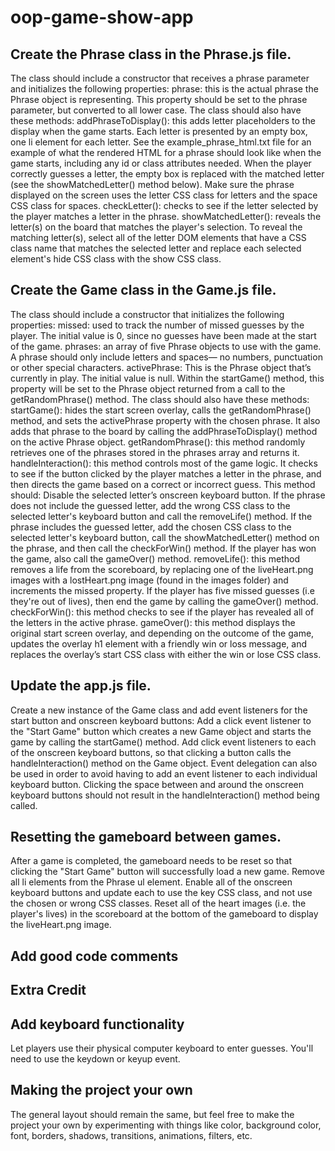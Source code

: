 # oop-game-show-app

## Create the Phrase class in the Phrase.js file.
The class should include a constructor that receives a phrase parameter and initializes the following properties:
phrase: this is the actual phrase the Phrase object is representing. This property should be set to the phrase parameter, but converted to all lower case.
The class should also have these methods:
addPhraseToDisplay(): this adds letter placeholders to the display when the game starts. Each letter is presented by an empty box, one li element for each letter. See the example_phrase_html.txt file for an example of what the rendered HTML for a phrase should look like when the game starts, including any id or class attributes needed. When the player correctly guesses a letter, the empty box is replaced with the matched letter (see the showMatchedLetter() method below). Make sure the phrase displayed on the screen uses the letter CSS class for letters and the space CSS class for spaces.
checkLetter(): checks to see if the letter selected by the player matches a letter in the phrase.
showMatchedLetter(): reveals the letter(s) on the board that matches the player's selection. To reveal the matching letter(s), select all of the letter DOM elements that have a CSS class name that matches the selected letter and replace each selected element's hide CSS class with the show CSS class.

## Create the Game class in the Game.js file.
The class should include a constructor that initializes the following properties:
missed: used to track the number of missed guesses by the player. The initial value is 0, since no guesses have been made at the start of the game.
phrases: an array of five Phrase objects to use with the game. A phrase should only include letters and spaces— no numbers, punctuation or other special characters.
activePhrase: This is the Phrase object that’s currently in play. The initial value is null. Within the startGame() method, this property will be set to the Phrase object returned from a call to the getRandomPhrase() method.
The class should also have these methods:
startGame(): hides the start screen overlay, calls the getRandomPhrase() method, and sets the activePhrase property with the chosen phrase. It also adds that phrase to the board by calling the addPhraseToDisplay() method on the active Phrase object.
getRandomPhrase(): this method randomly retrieves one of the phrases stored in the phrases array and returns it.
handleInteraction(): this method controls most of the game logic. It checks to see if the button clicked by the player matches a letter in the phrase, and then directs the game based on a correct or incorrect guess. This method should:
Disable the selected letter’s onscreen keyboard button.
If the phrase does not include the guessed letter, add the wrong CSS class to the selected letter's keyboard button and call the removeLife() method.
If the phrase includes the guessed letter, add the chosen CSS class to the selected letter's keyboard button, call the showMatchedLetter() method on the phrase, and then call the checkForWin() method. If the player has won the game, also call the gameOver() method.
removeLife(): this method removes a life from the scoreboard, by replacing one of the liveHeart.png images with a lostHeart.png image (found in the images folder) and increments the missed property. If the player has five missed guesses (i.e they're out of lives), then end the game by calling the gameOver() method.
checkForWin(): this method checks to see if the player has revealed all of the letters in the active phrase.
gameOver(): this method displays the original start screen overlay, and depending on the outcome of the game, updates the overlay h1 element with a friendly win or loss message, and replaces the overlay’s start CSS class with either the win or lose CSS class.

## Update the app.js file.
Create a new instance of the Game class and add event listeners for the start button and onscreen keyboard buttons:
Add a click event listener to the "Start Game" button which creates a new Game object and starts the game by calling the startGame() method.
Add click event listeners to each of the onscreen keyboard buttons, so that clicking a button calls the handleInteraction() method on the Game object. Event delegation can also be used in order to avoid having to add an event listener to each individual keyboard button. Clicking the space between and around the onscreen keyboard buttons should not result in the handleInteraction() method being called.

## Resetting the gameboard between games.
After a game is completed, the gameboard needs to be reset so that clicking the "Start Game" button will successfully load a new game.
Remove all li elements from the Phrase ul element.
Enable all of the onscreen keyboard buttons and update each to use the key CSS class, and not use the chosen or wrong CSS classes.
Reset all of the heart images (i.e. the player's lives) in the scoreboard at the bottom of the gameboard to display the liveHeart.png image.

## Add good code comments

## Extra Credit

## Add keyboard functionality

Let players use their physical computer keyboard to enter guesses. You'll need to use the keydown or keyup event.

## Making the project your own

The general layout should remain the same, but feel free to make the project your own by experimenting with things like color, background color, font, borders, shadows, transitions, animations, filters, etc.
